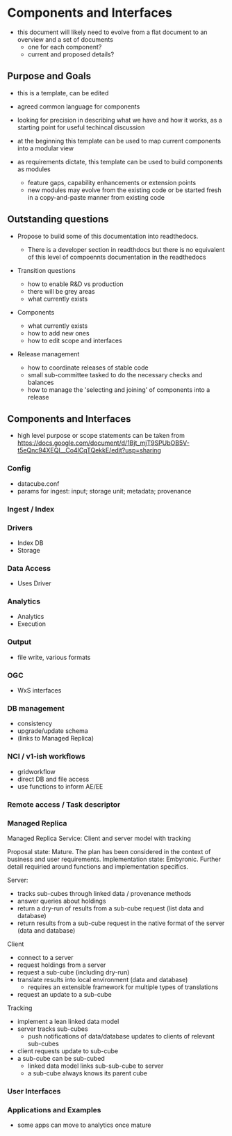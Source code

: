 # Components and Interfaces

* this document will likely need to evolve from a flat document to an overview and a set of documents
  * one for each component?
  * current and proposed details?

## Purpose and Goals

* this is a template, can be edited
* agreed common language for components

* looking for precision in describing what we have and how it works, as a starting point for useful techincal discussion

* at the beginning this template can be used to map current components into a modular view
* as requirements dictate, this template can be used to build components as modules
  * feature gaps, capability enhancements or extension points
  * new modules may evolve from the existing code or be started fresh in a copy-and-paste manner from existing code

## Outstanding questions

* Propose to build some of this documentation into readthedocs.
  * There is a developer section in readthdocs but there is no equivalent of this level of compoennts documentation in the readthedocs

* Transition questions
  * how to enable R&D vs production
  * there will be grey areas
  * what currently exists

* Components
  * what currently exists
  * how to add new ones
  * how to edit scope and interfaces

* Release management
  * how to coordinate releases of stable code
  * small sub-committee tasked to do the necessary checks and balances
  * how to manage the 'selecting and joining' of components into a release

## Components and Interfaces
* high level purpose or scope statements can be taken from https://docs.google.com/document/d/1Bjt_mjT9SPUbOB5V-t5eQnc94XEQI__Co4lCqTQekkE/edit?usp=sharing

### Config

* datacube.conf
* params for ingest: input; storage unit; metadata; provenance

### Ingest / Index

### Drivers
* Index DB
* Storage

### Data Access
* Uses Driver

### Analytics
* Analytics
* Execution

### Output
* file write, various formats

### OGC
* WxS interfaces

### DB management
* consistency
* upgrade/update schema
* (links to Managed Replica)

### NCI / v1-ish workflows
* gridworkflow
* direct DB and file access
* use functions to inform AE/EE

### Remote access / Task descriptor

### Managed Replica
Managed Replica Service: Client and server model with tracking

Proposal state: Mature. The plan has been considered in the context of business and user requirements.
Implementation state: Embyronic. Further detail requiried around functions and implementation specifics.

Server:
* tracks sub-cubes through linked data / provenance methods
* answer queries about holdings
* return a dry-run of results from a sub-cube request (list data and database)
* return results from a sub-cube request in the native format of the server (data and database)

Client
* connect to a server
* request holdings from a server
* request a sub-cube (including dry-run)
* translate results into local environment (data and database)
  * requires an extensible framework for multiple types of translations
* request an update to a sub-cube

Tracking
* implement a lean linked data model
* server tracks sub-cubes
  * push notifications of data/database updates to clients of relevant sub-cubes
* client requests update to sub-cube
* a sub-cube can be sub-cubed
  * linked data model links sub-sub-cube to server
  * a sub-cube always knows its parent cube

### User Interfaces

### Applications and Examples
* some apps can move to analytics once mature
